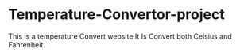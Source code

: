 # Temperature-Convertor-project
This is a temperature Convert website.It Is Convert both Celsius and Fahrenheit.
